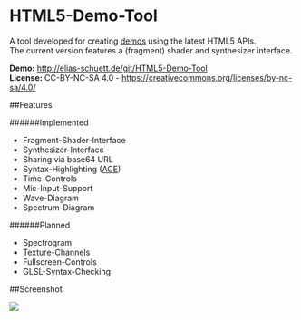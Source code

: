 HTML5-Demo-Tool
===============

A tool developed for creating [demos](https://en.wikipedia.org/wiki/Demo_(computer_programming)) using the latest HTML5 APIs.  
The current version features a (fragment) shader and synthesizer interface.

**Demo:** http://elias-schuett.de/git/HTML5-Demo-Tool  
**License:** CC-BY-NC-SA 4.0 - https://creativecommons.org/licenses/by-nc-sa/4.0/

##Features

######Implemented
* Fragment-Shader-Interface
* Synthesizer-Interface
* Sharing via base64 URL
* Syntax-Highlighting ([ACE](https://github.com/ajaxorg/ace))
* Time-Controls
* Mic-Input-Support
* Wave-Diagram
* Spectrum-Diagram

######Planned
* Spectrogram
* Texture-Channels
* Fullscreen-Controls
* GLSL-Syntax-Checking


##Screenshot

![](https://i.imgur.com/jYvbNq7.png)
